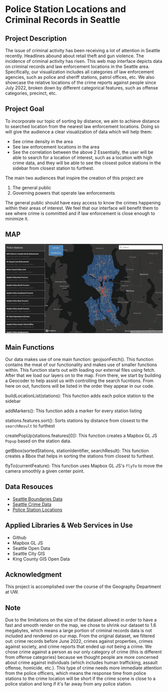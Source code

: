 # Police Station Locations and Criminal Records in Seattle

## Project Description
The issue of criminal activity has been receiving a lot of attention in Seattle recently. Headlines abound about retail theft and gun violence. The incidence of criminal activity has risen. This web map interface depicts data on criminal records and law enforcement locations in the Seattle area. Specifically, our visualization includes all categories of law enforcement agencies, such as police and sheriff stations, patrol offices, etc. We also showcase the relative locations of the crime reports against people since July 2022, broken down by different categorical features, such as offense categories, precinct, etc. 

## Project Goal
To incorporate our topic of sorting by distance, we aim to achieve distance to searched location from the nearest law enforcement locations. Doing so will give the audience a clear visualization of data which will help them: 
- See crime density in the area
- See law enforcement locations in the area
- See the correlation between the above 2
Essentially, the user will be able to search for a location of interest, such as a location with high crime data, and they will be able to see the closest police stations in the sidebar from closest station to furthest.

The main two audiences that inspire the creation of this project are
1. The general public
2. Governing powers that operate law enforcements

The general public should have easy access to know the crimes happening within their areas of interest. We feel that our interface will benefit them to see where crime is committed and if law enforcement is close enough to minimize it. 

## MAP

[<img src="assets/screenshot.png" width=900>](https://tj717.github.io/495_Seattle-Criminal-Records-and-Police-Stations-Map/)

## Main Functions
Our data makes use of one main function: geojsonFetch(). This function contains the meat of our functionality and makes use of smaller functions within. This function starts out with loading our external files using fetch. After that we load our layers on to the map. From there, we start by building a Geocoder to help assist us with controlling the search fucntions. From here on out, functions will be listed in the order they appear in our code.

buildLocationList(stations):
    This function adds each police station to the sidebar
 
addMarkers():
    This function adds a marker for every station listing

stations.features.sort():
    Sorts stations by distance from closest to the `searchResult` to furthest

createPopUp(stations.features[0]):
    This function creates a Mapbox GL JS `Popup` based on the station data.

getBbox(sortedStations, stationIdentifier, searchResult): 
    This function creates a Bbox that helps in sorting the stations from closest to furthest.
    
flyTo(currentFeature):
    This function uses Mapbox GL JS's `flyTo` to move the camera smoothly
    a given center point.



## Data Resouces
- [Seattle Boundaries Data](https://github.com/seattleio/seattle-boundaries-data/blob/master/data/city-limits.geojson)
- [Seattle Crime Data](https://data.seattle.gov/Public-Safety/SPD-Crime-Data-2008-Present/tazs-3rd5)
- [Police Station Locations](https://gis-kingcounty.opendata.arcgis.com/datasets/kingcounty::police-station-locations-in-king-county-kcp-loc-point/about)

## Applied Libraries & Web Services in Use
- Github
- Mapbox GL JS
- Seattle Open Data
- Seattle City GIS
- King County GIS Open Data

## Acknowledgment
This project is accomplished over the course of the Geography Department at UW. 

## Note
Due to the limitations on the size of the dataset allowed in order to have a fast and smooth render on the map, we chose to shrink our dataset to 1.6 megabytes, which means a large portion of criminal records data is not included and rendered on our map. From the original dataset, we filtered out: crime records before June 2022, crimes against properties, crimes against society, and crime reports that ended up not being a crime. We chose crime against a person as our only category of crime (this is different from offense categories) because we thought people are more concerned about crime against individuals (which includes human trafficking, assault offense, homicide, etc.). This type of crime needs more immediate attention from the police officers, which means the response time from police stations to the crime location will be short if the crime scene is close to a police station and long if it's far away from any police station.

